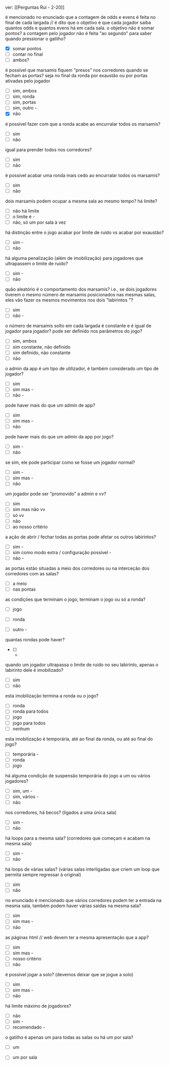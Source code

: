 ver:
	[[Perguntas Rui - 2-20]]

é mencionado no enunciado que a contagem de odds e evens é feita no final de cada largada // é dito que o objetivo é que cada jogador saiba quantos odds e quantos evens há em cada sala. o objetivo não é somar pontos?
a contagem pelo jogador não é feita "ao segundo" para saber quando pressionar o gatilho?
- [x] somar pontos
- [ ] contar no final
- [ ] ambos?

é possível que marsamis fiquem "presos" nos corredores quando se fecham as portas? seja no final da ronda por exaustão ou por portas ativadas pelo jogador
- [ ] sim, ambos
- [ ] sim, ronda
- [ ] sim, portas
- [ ] sim, outro - 
- [x] não

 é possível fazer com que a ronda acabe ao encurralar todos os marsamis?
- [ ] sim
- [ ] não

igual para prender todos nos corredores?
- [ ] sim
- [ ] não

é possível acabar uma ronda mais cedo ao encurralar todos os marsamis?
- [ ] sim
- [ ] não

dois marsamis podem ocupar a mesma sala ao mesmo tempo? há limite?
- [ ] não há limite
- [ ] o limite é -
- [ ] não, só um por sala à vez

há distinção entre o jogo acabar por limite de ruído vs acabar por exaustão?
- [ ] sim - 
- [ ] não

há alguma penalização (além de imobilização) para jogadores que ultrapassem o limite de ruído?
- [ ] sim -
- [ ] não

quão aleatório é o comportamento dos marsamis? i.e., se dois jogadores tiverem o mesmo número de marsamis posicionados nas mesmas salas, eles vão fazer os mesmos movimentos nos dois "labirintos "?
- [ ] sim
- [ ] não -

o número de marsamis solto em cada largada é constante e é igual de jogador para jogador? pode ser definido nos parâmetros do jogo?
- [ ] sim, ambos
- [ ] sim constante, não definido
- [ ] sim definido, não constante
- [ ] não

o admin da app é um tipo de utilizador, é também considerado um tipo de jogador?
- [ ] sim
- [ ] sim mas -
- [ ] não -

pode haver mais do que um admin de app?
- [ ] sim
- [ ] sim mas -
- [ ] não

pode haver mais do que um admin da app por jogo?
- [ ] sim -
- [ ] não

se sim, ele pode participar como se fosse um jogador normal?
- [ ] sim -
- [ ] sim mas -
- [ ] não

um jogador pode ser "promovido" a admin e vv?
- [ ] sim
- [ ] sim mas não vv
- [ ] só vv
- [ ] não
- [ ] ao nosso critério

a ação de abrir / fechar todas as portas pode afetar os outros labirintos?
- [ ] sim -
- [ ] sim como modo extra / configuração possível -
- [ ] não -

as portas estão situadas a meio dos corredores ou na interceção dos corredores com as salas?
- [ ] a meio
- [ ] nas pontas

as condições que terminam o jogo, terminam o jogo ou só a ronda?
- [ ] jogo
- [ ] ronda
- [ ] outro -


quantas rondas pode haver?
- [ ] -

quando um jogador ultrapassa o limite de ruído no seu labirinto, apenas o labirinto dele é imobilizado?
- [ ] sim
- [ ] não

esta imobilização termina a ronda ou o jogo?
- [ ] ronda
- [ ] ronda para todos
- [ ] jogo
- [ ] jogo para todos
- [ ] nenhum

esta imobilização é temporária, até ao final da ronda, ou até ao final do jogo?
- [ ] temporária - 
- [ ] ronda
- [ ] jogo

há alguma condição de suspensão temporária do jogo a um ou vários jogadores?
- [ ] sim, um -
- [ ] sim, vários -
- [ ] não

nos corredores, há becos? (ligados a uma única sala)
- [ ] sim -
- [ ] não

há loops para a mesma sala? (corredores que começam e acabam na mesma sala)
- [ ] sim -
- [ ] não

há loops de várias salas? (várias salas interligadas que criem um loop que permita sempre regressar à original)
- [ ] sim
- [ ] não

no enunciado é mencionado que vários corredores podem ter a entrada na mesma sala, também podem haver várias saídas na mesma sala?
- [ ] sim
- [ ] sim mas -
- [ ] não

as páginas html // web devem ter a mesma apresentação que a app?
- [ ] sim
- [ ] sim mas -
- [ ] nosso critério
- [ ] não

é possível jogar a solo? (devemos deixar que se jogue a solo)
- [ ] sim
- [ ] sim mas -
- [ ] não

há limite máximo de jogadores?
- [ ] não
- [ ] sim -
- [ ] recomendado -

o gatilho é apenas um para todas as salas ou há um por sala?
- [ ] um
- [ ] um por sala

